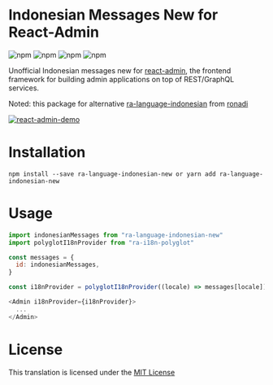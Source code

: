 # Indonesian Messages New for React-Admin

![npm](https://img.shields.io/npm/l/ra-language-indonesian-new?color=blue)
![npm](https://img.shields.io/npm/v/ra-language-indonesian-new)
![npm](https://img.shields.io/npm/dm/ra-language-indonesian-new)
![npm](https://img.shields.io/npm/dt/ra-language-indonesian-new)

Unofficial Indonesian messages new for [react-admin](https://github.com/marmelab/react-admin), the frontend framework for building admin applications on top of REST/GraphQL services.

Noted: this package for alternative [ra-language-indonesian](https://github.com/ronadi/ra-language-indonesian) from [ronadi](https://github.com/ronadi)

[![react-admin-demo](https://marmelab.com/react-admin/img/react-admin-demo-still.png)](https://vimeo.com/268958716)

# Installation

```
npm install --save ra-language-indonesian-new or yarn add ra-language-indonesian-new
```

# Usage

```javascript
import indonesianMessages from "ra-language-indonesian-new"
import polyglotI18nProvider from "ra-i18n-polyglot"

const messages = {
  id: indonesianMessages,
}

const i18nProvider = polyglotI18nProvider((locale) => messages[locale])

<Admin i18nProvider={i18nProvider}>
  ...
</Admin>
```

# License

This translation is licensed under the [MIT License](https://github.com/danangekal/ra-language-indonesian/blob/master/LICENSE)
